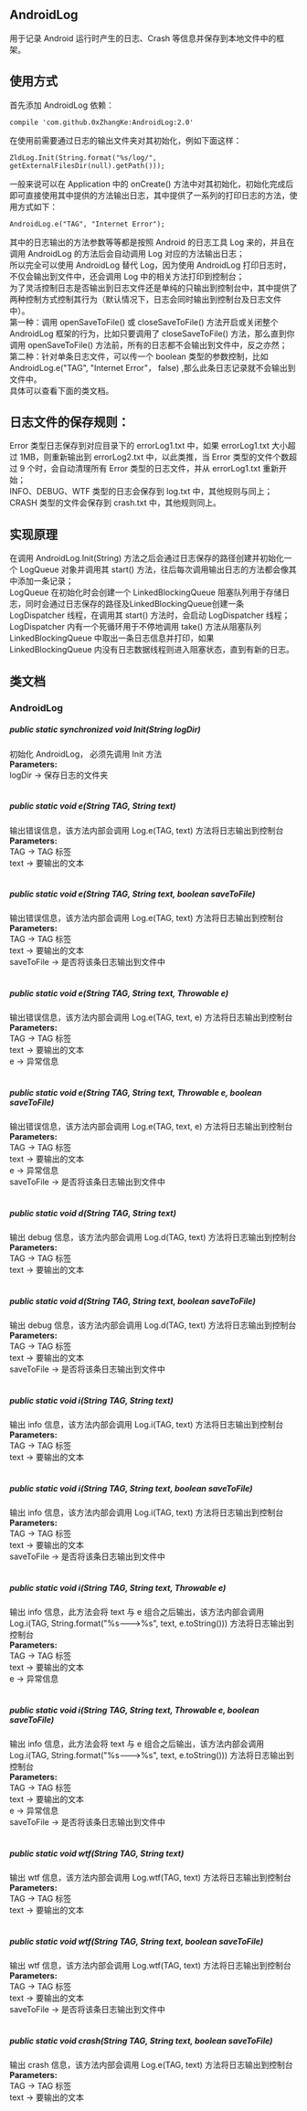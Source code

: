 ## AndroidLog</br>
用于记录 Android 运行时产生的日志、Crash 等信息并保存到本地文件中的框架。</br>
## 使用方式</br>
首先添加 AndroidLog 依赖：</br>
```
compile 'com.github.0xZhangKe:AndroidLog:2.0'
```
在使用前需要通过日志的输出文件夹对其初始化，例如下面这样：</br>
```
ZldLog.Init(String.format("%s/log/", getExternalFilesDir(null).getPath()));
```
一般来说可以在 Application 中的 onCreate() 方法中对其初始化，初始化完成后即可直接使用其中提供的方法输出日志，其中提供了一系列的打印日志的方法，使用方式如下：</br>
```
AndroidLog.e("TAG", "Internet Error");
```
其中的日志输出的方法参数等等都是按照 Android 的日志工具 Log 来的，并且在调用 AndroidLog 的方法后会自动调用 Log 对应的方法输出日志；</br>
所以完全可以使用 AndroidLog 替代 Log，因为使用 AndroidLog 打印日志时，不仅会输出到文件中，还会调用 Log 中的相关方法打印到控制台；</br>
为了灵活控制日志是否输出到日志文件还是单纯的只输出到控制台中，其中提供了两种控制方式控制其行为（默认情况下，日志会同时输出到控制台及日志文件中）。</br>
第一种：调用 openSaveToFile() 或 closeSaveToFile() 方法开启或关闭整个 AndroidLog 框架的行为，比如只要调用了 closeSaveToFile() 方法，那么直到你调用 openSaveToFile() 方法前，所有的日志都不会输出到文件中，反之亦然；</br>
第二种：针对单条日志文件，可以传一个 boolean 类型的参数控制，比如 AndroidLog.e("TAG", "Internet Error"， false) ,那么此条日志记录就不会输出到文件中。</br>
具体可以查看下面的类文档。</br>
## 日志文件的保存规则：</br>
Error 类型日志保存到对应目录下的 errorLog1.txt 中，如果 errorLog1.txt 大小超过 1MB，则重新输出到 errorLog2.txt 中，以此类推，当 Error 类型的文件个数超过 9 个时，会自动清理所有 Error 类型的日志文件，并从 errorLog1.txt 重新开始；</br>
INFO、DEBUG、WTF 类型的日志会保存到 log.txt 中，其他规则与同上；</br>
CRASH 类型的文件会保存到 crash.txt 中，其他规则同上。</br>
## 实现原理
在调用 AndroidLog.Init(String) 方法之后会通过日志保存的路径创建并初始化一个 LogQueue 对象并调用其 start() 方法，往后每次调用输出日志的方法都会像其中添加一条记录；</br>
LogQueue 在初始化时会创建一个 LinkedBlockingQueue 阻塞队列用于存储日志，同时会通过日志保存的路径及LinkedBlockingQueue创建一条 LogDispatcher 线程，在调用其 start() 方法时，会启动 LogDispatcher 线程；</br>
LogDispatcher 内有一个死循环用于不停地调用 take() 方法从阻塞队列 LinkedBlockingQueue 中取出一条日志信息并打印，如果 LinkedBlockingQueue 内没有日志数据线程则进入阻塞状态，直到有新的日志。</br>

## 类文档</br>
### AndroidLog</br>

##### public static synchronized void Init(String logDir)<br>
初始化 AndroidLog， 必须先调用 Init 方法<br>
**Parameters:**<br>
logDir -> 保存日志的文件夹</br>
</br>
##### public static void e(String TAG, String text)<br>
输出错误信息，该方法内部会调用 Log.e(TAG, text) 方法将日志输出到控制台<br>
**Parameters:**<br>
TAG -> TAG 标签<br>
text -> 要输出的文本<br>
</br>
##### public static void e(String TAG, String text, boolean saveToFile)<br>
输出错误信息，该方法内部会调用 Log.e(TAG, text) 方法将日志输出到控制台<br>
**Parameters:**<br>
TAG -> TAG 标签<br>
text -> 要输出的文本<br>
saveToFile -> 是否将该条日志输出到文件中<br>
</br>
##### public static void e(String TAG, String text, Throwable e)<br>
输出错误信息，该方法内部会调用 Log.e(TAG, text, e) 方法将日志输出到控制台<br>
**Parameters:**<br>
TAG -> TAG 标签<br>
text -> 要输出的文本<br>
e -> 异常信息<br>
</br>
##### public static void e(String TAG, String text, Throwable e, boolean saveToFile)<br>
输出错误信息，该方法内部会调用 Log.e(TAG, text, e) 方法将日志输出到控制台<br>
**Parameters:**<br>
TAG -> TAG 标签<br>
text -> 要输出的文本<br>
e -> 异常信息<br>
saveToFile -> 是否将该条日志输出到文件中<br>
</br>
##### public static void d(String TAG, String text)<br>
输出 debug 信息，该方法内部会调用 Log.d(TAG, text) 方法将日志输出到控制台<br>
**Parameters:**<br>
TAG -> TAG 标签<br>
text -> 要输出的文本<br>
</br>
##### public static void d(String TAG, String text, boolean saveToFile)<br>
输出 debug 信息，该方法内部会调用 Log.d(TAG, text) 方法将日志输出到控制台<br>
**Parameters:**<br>
TAG -> TAG 标签<br>
text -> 要输出的文本<br>
saveToFile -> 是否将该条日志输出到文件中<br>
</br>
##### public static void i(String TAG, String text)<br>
输出 info 信息，该方法内部会调用 Log.i(TAG, text) 方法将日志输出到控制台<br>
**Parameters:**<br>
TAG -> TAG 标签<br>
text -> 要输出的文本<br>
</br>
##### public static void i(String TAG, String text, boolean saveToFile)<br>
输出 info 信息，该方法内部会调用 Log.i(TAG, text) 方法将日志输出到控制台<br>
**Parameters:**<br>
TAG -> TAG 标签<br>
text -> 要输出的文本<br>
saveToFile -> 是否将该条日志输出到文件中<br>
</br>
##### public static void i(String TAG, String text, Throwable e)<br>
输出 info 信息，此方法会将 text 与 e 组合之后输出，该方法内部会调用 Log.i(TAG, String.format("%s--->%s", text, e.toString())) 方法将日志输出到控制台<br>
**Parameters:**<br>
TAG -> TAG 标签<br>
text -> 要输出的文本<br>
e -> 异常信息<br>
</br>
##### public static void i(String TAG, String text, Throwable e, boolean saveToFile)<br>
输出 info 信息，此方法会将 text 与 e 组合之后输出，该方法内部会调用 Log.i(TAG, String.format("%s--->%s", text, e.toString())) 方法将日志输出到控制台<br>
**Parameters:**<br>
TAG -> TAG 标签<br>
text -> 要输出的文本<br>
e -> 异常信息<br>
saveToFile -> 是否将该条日志输出到文件中<br>
</br>
##### public static void wtf(String TAG, String text)<br>
输出 wtf 信息，该方法内部会调用 Log.wtf(TAG, text) 方法将日志输出到控制台<br>
**Parameters:**<br>
TAG -> TAG 标签<br>
text -> 要输出的文本<br>
</br>
##### public static void wtf(String TAG, String text, boolean saveToFile)<br>
输出 wtf 信息，该方法内部会调用 Log.wtf(TAG, text) 方法将日志输出到控制台<br>
**Parameters:**<br>
TAG -> TAG 标签<br>
text -> 要输出的文本<br>
saveToFile -> 是否将该条日志输出到文件中<br>
</br>
##### public static void crash(String TAG, String text, boolean saveToFile)<br>
输出 crash 信息，该方法内部会调用 Log.e(TAG, text) 方法将日志输出到控制台<br>
**Parameters:**<br>
TAG -> TAG 标签<br>
text -> 要输出的文本<br>
</br>
